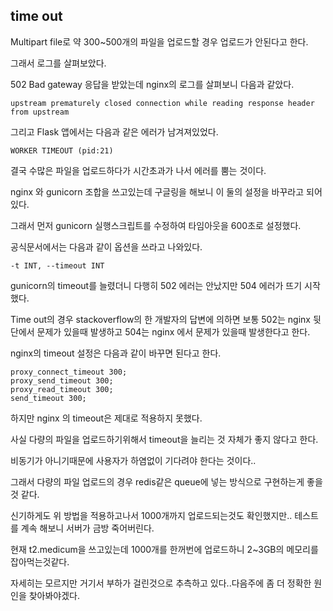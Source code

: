 ## time out
Multipart file로 약 300~500개의 파일을 업로드할 경우 업로드가 안된다고 한다.

그래서 로그를 살펴보았다.

502 Bad gateway 응답을 받았는데 
nginx의 로그를 살펴보니 다음과 같았다.

```
upstream prematurely closed connection while reading response header from upstream
```
그리고 Flask 앱에서는 다음과 같은 에러가 남겨져있었다.
```
WORKER TIMEOUT (pid:21)
```

결국 수많은 파일을 업로드하다가 시간초과가 나서 에러를 뿜는 것이다.

nginx 와 gunicorn 조합을 쓰고있는데 구글링을 해보니 이 둘의 설정을 바꾸라고 되어있다.

그래서 먼저 gunicorn 실행스크립트를 수정하여 타임아웃을 600초로 설정했다.

공식문서에서는 다음과 같이 옵션을 쓰라고 나와있다.
```
-t INT, --timeout INT
```

gunicorn의 timeout를 늘렸더니 다행히 502 에러는 안났지만 504 에러가 뜨기 시작했다. 

Time out의 경우 stackoverflow의 한 개발자의 답변에 의하면 보통 502는 nginx 뒷단에서 문제가 있을때 발생하고 504는 nginx 에서 문제가 있을때 발생한다고 한다.

nginx의 timeout 설정은 다음과 같이 바꾸면 된다고 한다.
```
proxy_connect_timeout 300;
proxy_send_timeout 300;
proxy_read_timeout 300;
send_timeout 300;
```

하지만 nginx 의 timeout은 제대로 적용하지 못했다.

사실 다량의 파일을 업로드하기위해서 timeout을 늘리는 것 자체가 좋지 않다고 한다. 

비동기가 아니기때문에 사용자가 하염없이 기다려야 한다는 것이다..

그래서 다량의 파일 업로드의 경우 redis같은 queue에 넣는 방식으로 구현하는게 좋을 것 같다.

신기하게도 위 방법을 적용하고나서 1000개까지 업로드되는것도 확인했지만.. 테스트를 계속 해보니 서버가 금방 죽어버린다.

현재 t2.medicum을 쓰고있는데 1000개를 한꺼번에 업로드하니 2~3GB의 메모리를 잡아먹는것같다.

자세히는 모르지만 거기서 부하가 걸린것으로 추측하고 있다..다음주에 좀 더 정확한 원인을 찾아봐야겠다.
